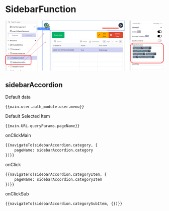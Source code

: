 # SidebarFunction



![image-20230517125454658](media/image-20230517125454658.png)

## sidebarAccordion

Default data

```
{{main.user.auth_module.user.menu}}
```

Default Selected Item

```
{{main.URL.queryParams.pageName}}
```

onClickMain

```
{{navigateTo(sidebarAccordion.category, {
	pageName: sidebarAccordion.category
})}}
```

onClick

```
{{navigateTo(sidebarAccordion.categoryItem, {
	pageName: sidebarAccordion.categoryItem
})}}
```

onClickSub

```
{{navigateTo(sidebarAccordion.categorySubItem, {})}}
```

